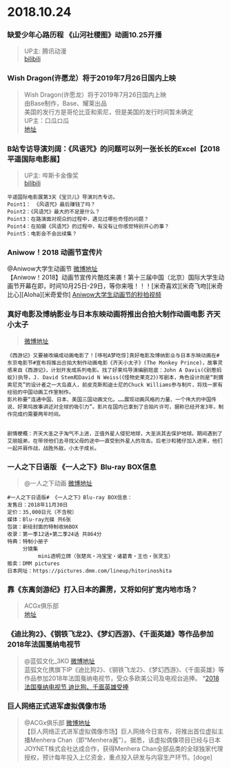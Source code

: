 # 2018.10.24



### 缺爱少年心路历程 《山河社稷图》动画10.25开播 
>UP主: 腾讯动漫  
>[bilibili](https://www.bilibili.com/bangumi/play/ep253548/)  


### Wish Dragon(许愿龙）将于2019年7月26日国内上映
>Wish Dragon(许愿龙）将于2019年7月26日国内上映  
>由Base制作，Base、耀莱出品  
>美国的发行方是哥伦比亚和索尼，但是美国的发行时间暂未确定  
>UP主：口瓜ロ瓜  
>[地址](https://t.bilibili.com/8787498)


### B站专访导演刘阔：《风语咒》的问题可以列一张长长的Excel【2018平遥国际电影展】
> UP主: 哔斯卡金像奖  
>[bilibili](https://www.bilibili.com/video/av34296642)  

```
平遥国际电影展第3天《宝贝儿》导演刘杰专访。 
Point1： 《风语咒》最后赚钱了吗？ 
Point2：《风语咒》最大的不足是什么？
Point3：在路演面对观众的过程中，遇见过哪些奇怪的问题？ 
Point4：在拍摄《风语咒》的过程中，有没有让你感觉特别开心的事？ 
Point5：电影会不会出续集？
``` 

### Aniwow！2018 动画节宣传片
 @Aniwow大学生动画节  [微博地址](https://weibo.com/2270563012/GFprwzEyI)   
【Aniwow！2018】动画节宣传片酷炫来袭！第十三届中国（北京）国际大学生动画节开幕在即，时间10月25日-29日，等你来哦！！！[米奇喜欢][米奇飞吻][米奇比心][Aloha][米奇爱你] [Aniwow大学生动画节的秒拍视频 ​​​​](https://weibo.com/tv/v/jGETmtQY0?fid=1034:4298691729929678)  

### 真好电影及博纳影业与日本东映动画将推出合拍大制作动画电影 齐天小太子
>[微博地址](https://weibo.com/1623886424/GFp9a6uql)  

```
《西游记》又要被改编成动画电影了！[哆啦A梦吃惊]真好电影及博纳影业与日本东映动画在#东京电影节#宣布将推出合拍大制作动画电影《齐天小太子》(The Monkey Prince)，故事灵感来自《西游记》，计划开发成系列电影。找了好莱坞导演编剧班底：John A Davis(《别惹蚂蚁》)执导，J. David Stem和David N Weiss(《怪物史莱克2》)写剧本，角色设计则是“刺猬索尼克”的设计者之一大岛直人，前皮克斯和迪士尼的Chuck Williams参与制片，将找一家有经验的中国动画工作室制作。
影片称要“连通中国、日本、美国三国动画文化。……展现动画风格的力量、一个伟大的中国传说、好莱坞故事讲述对全球的吸引力”。影片在国内已拿到了合拍片许可，据称已经开发3年，制作完成约需要两年时间。


剧情梗概：齐天大圣之子淘气不上进，正值外星人侵犯地球，大圣派其去保护地球。期间遇到了艾丽姐弟，在带领他们去寻找父母的途中一直受到外星人的攻击。后老沙和猪仔加入进来，他们一起并肩作战，战胜外敌，小太子成长。  
```

### 一人之下日语版 《一人之下》Blu-ray BOX信息
> @一人之下动画 [微博地址](https://weibo.com/5927750116/GFncccWQO)  

```
#一人之下日语版# 《一人之下》Blu-ray BOX信息：
发售日：2018年11月30日
定价：35,000日元（不含税）
媒体：Blu-ray光碟 共6张
包装：新绘封面的特制收纳BOX
收录：第一季12话+第二季24话 共864分
特典：特制小册子
　　　分镜集
          mini透明立牌（张楚岚・冯宝宝・诸葛青・王也・张灵玉）
贩卖：DMM pictures
日本网址：https://pictures.dmm.com/lineup/hitorinoshita
```


### 靠《东离剑游纪》打入日本的霹雳，又将如何扩宽内地市场？
> ACGx俱乐部   
>[地址](https://weibo.com/ttarticle/p/show?id=2309404298739106879718)  


### 《迪比狗2》、《钢铁飞龙2》、《梦幻西游》、《千面英雄》等作品参加2018年法国戛纳电视节 
>@蓝弧文化_3KO  [微博地址](https://weibo.com/1741378104/GFpOj3Q98)  
>蓝弧文化携旗下IP《迪比狗2》、《钢铁飞龙2》、《梦幻西游》、《千面英雄》等作品参加2018年法国戛纳电视节，受众多欧美公司及电视台追捧。 °[2018法国戛纳电视节 迪比狗、千面英雄受捧](https://weibo.com/ttarticle/p/show?id=2309404298706672290725) ​​​​ 


### 巨人网络正式进军虚拟偶像市场
> @ACGx俱乐部  [微博地址](https://weibo.com/5705024508/GFeZFb3HN)  
>【巨人网络正式进军虚拟偶像市场】巨人网络今日宣布，将推出首位虚拟主播Menhera Chan（即“Menhera酱”）。据悉，该虚拟偶像项目已经与日本JOYNET株式会社达成合作，获得Menhera Chan全部品类的全球独家代理授权，预计每年投入上亿资金，重点投入研发与内容生产环节。[doge] ​​​​  


